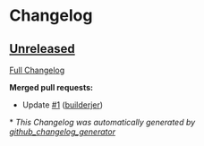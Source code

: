 # Changelog

## [Unreleased](https://github.com/builderjer/ovos-skill-moviemaster/tree/HEAD)

[Full Changelog](https://github.com/builderjer/ovos-skill-moviemaster/compare/3f841b6b950d223958ad4616b7d08910436509c5...HEAD)

**Merged pull requests:**

- Update [\#1](https://github.com/builderjer/ovos-skill-moviemaster/pull/1) ([builderjer](https://github.com/builderjer))



\* *This Changelog was automatically generated by [github_changelog_generator](https://github.com/github-changelog-generator/github-changelog-generator)*
